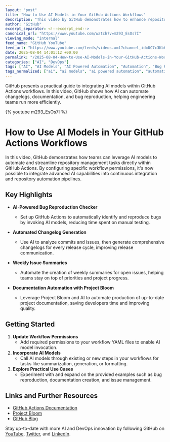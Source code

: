 ```yaml
---
layout: "post"
title: "How to Use AI Models in Your GitHub Actions Workflows"
description: "This video by GitHub demonstrates how to enhance repository management tasks with AI by integrating powerful models directly into GitHub Actions workflows. It covers configuration steps, real-world examples like automated bug reproduction, changelog generation, documentation with Project Bloom, and weekly issue summaries using AI—all designed to improve team productivity within GitHub environments."
author: "GitHub"
excerpt_separator: <!--excerpt_end-->
canonical_url: "https://www.youtube.com/watch?v=m293_EsOs7I"
viewing_mode: "internal"
feed_name: "GitHub YouTube"
feed_url: "https://www.youtube.com/feeds/videos.xml?channel_id=UC7c3Kb6jYCRj4JOHHZTxKsQ"
date: 2025-08-04 14:01:12 +00:00
permalink: "/2025-08-04-How-to-Use-AI-Models-in-Your-GitHub-Actions-Workflows.html"
categories: ["AI", "DevOps"]
tags: ["AI", "AI Models", "AI Powered Automation", "Automation", "Bug Reproduction Checker", "Changelog Generator", "DevOps", "Documentation Automation", "GitHub", "GitHub Actions", "GitHubModels", "Project Bloom", "Repository Management", "Videos", "Weekly Issue Summaries", "Workflow Automation"]
tags_normalized: ["ai", "ai models", "ai powered automation", "automation", "bug reproduction checker", "changelog generator", "devops", "documentation automation", "github", "github actions", "githubmodels", "project bloom", "repository management", "videos", "weekly issue summaries", "workflow automation"]
---
```


GitHub presents a practical guide to integrating AI models within GitHub Actions workflows. In this video, GitHub shows how AI can automate changelogs, documentation, and bug reproduction, helping engineering teams run more efficiently.<!--excerpt_end-->

{% youtube m293_EsOs7I %}

# How to Use AI Models in Your GitHub Actions Workflows

In this video, GitHub demonstrates how teams can leverage AI models to automate and streamline repository management tasks directly within GitHub Actions. By configuring specific workflow permissions, it's now possible to integrate advanced AI capabilities into continuous integration and repository automation pipelines.

## Key Highlights

- **AI-Powered Bug Reproduction Checker**
  - Set up GitHub Actions to automatically identify and reproduce bugs by invoking AI models, reducing time spent on manual testing.

- **Automated Changelog Generation**
  - Use AI to analyze commits and issues, then generate comprehensive changelogs for every release cycle, improving release communication.

- **Weekly Issue Summaries**
  - Automate the creation of weekly summaries for open issues, helping teams stay on top of priorities and project progress.

- **Documentation Automation with Project Bloom**
  - Leverage Project Bloom and AI to automate production of up-to-date project documentation, saving developers time and improving quality.

## Getting Started

1. **Update Workflow Permissions**  
   - Add required permissions to your workflow YAML files to enable AI model invocation.
2. **Incorporate AI Models**  
   - Call AI models through existing or new steps in your workflows for tasks like summarization, generation, or formatting.
3. **Explore Practical Use Cases**  
   - Experiment with and expand on the provided examples such as bug reproduction, documentation creation, and issue management.

## Links and Further Resources

- [GitHub Actions Documentation](https://docs.github.com/en/actions)
- [Project Bloom](https://github.com/project-bloom)
- [GitHub Blog](https://github.blog)

Stay up-to-date with more AI and DevOps innovation by following GitHub on [YouTube](http://bit.ly/subgithub), [Twitter](https://twitter.com/github), and [LinkedIn](https://linkedin.com/company/github).
